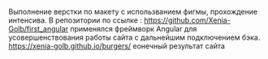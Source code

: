 Выполнение верстки по макету с использванием фигмы, прохождение интенсива.
В репозитории по ссылке : https://github.com/Xenia-Golb/first_angular применялся фреймворк Angular для усовершенствования работы сайта с дальнейшим подключением бэка.
https://xenia-golb.github.io/burgers/ еонечный результат сайта 
